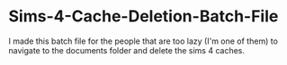 # Sims-4-Cache-Deletion-Batch-File
I made this batch file for the people that are too lazy (I'm one of them) to navigate to the documents folder and delete the sims 4 caches.
